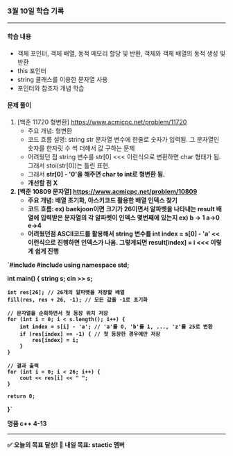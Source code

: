 
### 3월 10일 학습 기록
---

#### 학습 내용
- 객체 포인터, 객체 배열, 동적 메모리 할당 및 반환, 객체와 객체 배열의 동적 생성 및 반환
- this 포인터
- string 클래스를 이용한 문자열 사용
- 포인터와 참조자 개념 학습

#### 문제 풀이
1. [백준 11720 형변환] https://www.acmicpc.net/problem/11720
   - 주요 개념: 형변환
   - 코드 흐름 설명: string str 문자열 변수에 한줄로 숫자가 입력됨. 그 문자열인 숫자를 한자릿 수 씩 더해서 값 구하는 문제
   - 어려웠던 점 string 변수를 str[0] <<< 이런식으로 변환하면 char 형태가 됨. 그래서 stoi(str[0])는 틀린 표현.
   - 그래서 <b>str[0] - '0'<b>을 해주면 char to int로 형변환 됨.
   - 개선할 점 X
2. [백준 10809 문자열] https://www.acmicpc.net/problem/10809
   - 주요 개념: 배열 초기화, 아스키코드 활용한 배열 인덱스 찾기
   - 코드 흐름: ex) baekjoon이면 크기가 26이면서 알파벳을 나타내는 result 배열에 입력받은 문자열의 각 알파벳이 인덱스 몇번째에 있는지 ex) b -> 1 a->0 e->4
   - 어려웠던점 ASCII코드를 활용해서 string 변수를 int index = s[0] - 'a' << 이런식으로 진행하면 인덱스가 나옴. 그렇게되면 result[index] = i <<< 이렇게 쉽게 진행
  
`#include <iostream>
#include <string>
using namespace std;

int main() {
    string s;
    cin >> s;

    int res[26]; // 26개의 알파벳을 저장할 배열
    fill(res, res + 26, -1); // 모든 값을 -1로 초기화

    // 문자열을 순회하면서 첫 등장 위치 저장
    for (int i = 0; i < s.length(); i++) {
        int index = s[i] - 'a'; // 'a'를 0, 'b'를 1, ..., 'z'를 25로 변환
        if (res[index] == -1) { // 첫 등장한 경우에만 저장
            res[index] = i;
        }
    }

    // 결과 출력
    for (int i = 0; i < 26; i++) {
        cout << res[i] << " ";
    }

    return 0;
}`

<b> 명품 c++ 4-13



---

✅ 오늘의 목표 달성!
💪 내일 목표: stactic 멤버
